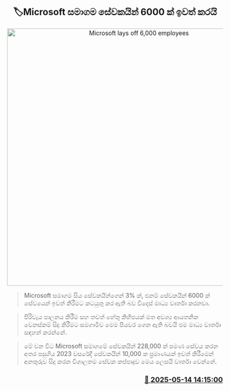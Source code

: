 <p align='center'><b><h2 align='center' title='Microsoft lays off 6,000 employees'>🏷Microsoft සමාගම සේවකයින් 6000 ක් ඉවත් කරයි</h2></b></p>
<p align='center'><img src='https://helakuru.sgp1.cdn.digitaloceanspaces.com/esana/images/lib/Microsoft-new-1.jpg' width='600' alt='Microsoft lays off 6,000 employees'></p>

> Microsoft සමාගම සිය සේවකයින්ගෙන් 3% ක්, එනම් සේවකයින් 6000 ක් සේවයෙන් ඉවත් කිරීමට කටයුතු කර ඇති බව විදෙස් මාධ්‍ය වාර්තා කරනවා.

> පිරිවැය පාලනය කිරීම සහ තවත් හේතු කිහිපයක් මත අවශ්‍ය ආයතනික වෙනස්කම් සිදු කිරීමට සමගාමීව මෙම පියවර ගෙන ඇති බවයි එම මාධ්‍ය වාර්තා සඳහන් කරන්නේ.

> මේ වන විට Microsoft සමාගමේ සේවකයින් 228,000 ක් පමණ සේවය කරන අතර පසුගිය 2023 වසරේදී සේවකයින් 10,000 ක ප්‍රමාණයක් ඉවත් කිරීමෙන් අනතුරුව සිදු කරන විශාලතම සේවක කප්පාදුව මෙය ලෙසයි වාර්තා වෙන්නේ.



<h3 align='right'><a href='https://www.helakuru.lk/esana/p/110069/'>📅 2025-05-14 14:15:00</a></h3>
